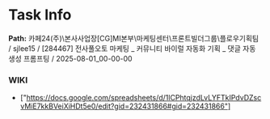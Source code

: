 # Task Info

**Path:** 카페24(주)\본사사업장\[CG]MI본부\마케팅센터\프론트빌더그룹\플로우기획팀 / sjlee15 / [284467] 전사풀오토 마케팅 _ 커뮤니티 바이럴 자동화 기획 _ 댓글 자동 생성 프롬프팅 / 2025-08-01_00-00-00

### WIKI
- ["https://docs.google.com/spreadsheets/d/1lCPhtqjzdLvLYFTkIPdvDZscvMiE7kkBVeiXiHDt5e0/edit?gid=232431866#gid=232431866"]

